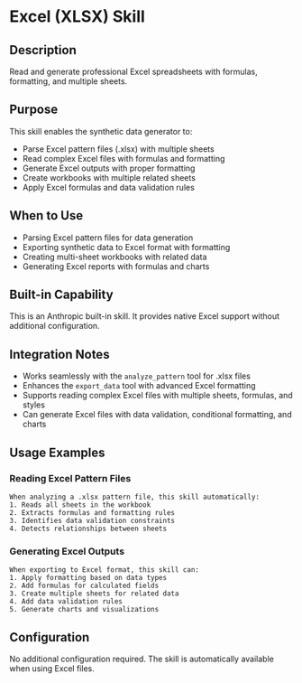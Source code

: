 # Excel (XLSX) Skill

## Description
Read and generate professional Excel spreadsheets with formulas, formatting, and multiple sheets.

## Purpose
This skill enables the synthetic data generator to:
- Parse Excel pattern files (.xlsx) with multiple sheets
- Read complex Excel files with formulas and formatting
- Generate Excel outputs with proper formatting
- Create workbooks with multiple related sheets
- Apply Excel formulas and data validation rules

## When to Use
- Parsing Excel pattern files for data generation
- Exporting synthetic data to Excel format with formatting
- Creating multi-sheet workbooks with related data
- Generating Excel reports with formulas and charts

## Built-in Capability
This is an Anthropic built-in skill. It provides native Excel support without additional configuration.

## Integration Notes
- Works seamlessly with the `analyze_pattern` tool for .xlsx files
- Enhances the `export_data` tool with advanced Excel formatting
- Supports reading complex Excel files with multiple sheets, formulas, and styles
- Can generate Excel files with data validation, conditional formatting, and charts

## Usage Examples

### Reading Excel Pattern Files
```
When analyzing a .xlsx pattern file, this skill automatically:
1. Reads all sheets in the workbook
2. Extracts formulas and formatting rules
3. Identifies data validation constraints
4. Detects relationships between sheets
```

### Generating Excel Outputs
```
When exporting to Excel format, this skill can:
1. Apply formatting based on data types
2. Add formulas for calculated fields
3. Create multiple sheets for related data
4. Add data validation rules
5. Generate charts and visualizations
```

## Configuration
No additional configuration required. The skill is automatically available when using Excel files.
